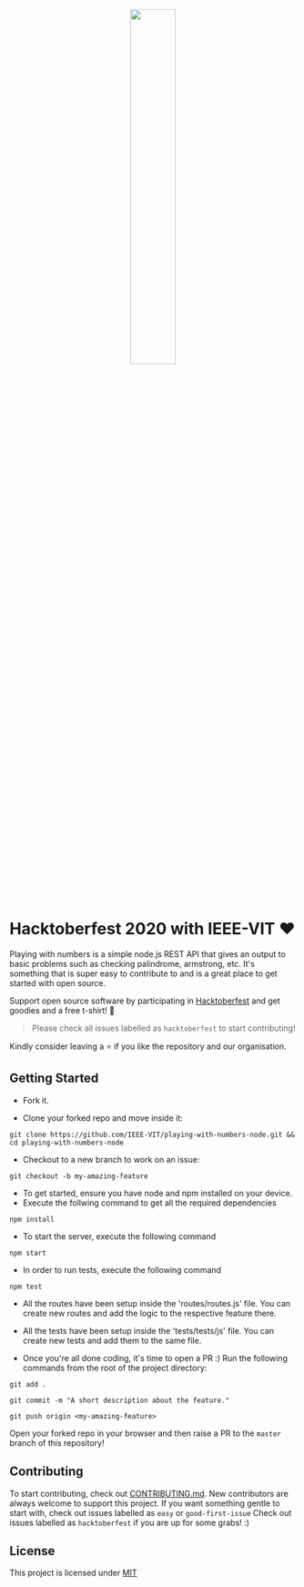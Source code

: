<p align="center"><img width="40%" src="https://hacktoberfest.digitalocean.com/assets/HF-full-logo-b05d5eb32b3f3ecc9b2240526104cf4da3187b8b61963dd9042fdc2536e4a76c.svg"/></p>

# Hacktoberfest 2020 with IEEE-VIT :heart:
Playing with numbers is a simple node.js REST API that gives an output to basic problems such as checking palindrome, armstrong, etc. It's something that is super easy to contribute to and is a great place to get started with open source. 

Support open source software by participating in [Hacktoberfest](hacktoberfest.digitalocean.com) and get goodies and a free t-shirt! :yellow_heart:

> Please check all issues labelled as `hacktoberfest` to start contributing!

Kindly consider leaving a :star: if you like the repository and our organisation.

## Getting Started
* Fork it.

* Clone your forked repo and move inside it:

`git clone https://github.com/IEEE-VIT/playing-with-numbers-node.git && cd playing-with-numbers-node`

* Checkout to a new branch to work on an issue:

`git checkout -b my-amazing-feature`

* To get started, ensure you have node and npm installed on your device. 
* Execute the follwing command to get all the required dependencies

`npm install`
* To start the server, execute the following command

`npm start`

* In order to run tests, execute the following command

`npm test`

* All the routes have been setup inside the 'routes/routes.js' file. You can create new routes and add the logic to the respective feature there. 

* All the tests have been setup inside the 'tests/tests/js' file. You can create new tests and add them to the same file. 

* Once you're all done coding, it's time to open a PR :)
Run the following commands from the root of the project directory:

`git add .`

`git commit -m "A short description about the feature."`

`git push origin <my-amazing-feature>`

Open your forked repo in your browser and then raise a PR to the `master` branch of this repository!


## Contributing
To start contributing, check out [CONTRIBUTING.md](https://github.com/IEEE-VIT/playing-with-numbers-node/blob/master/CONTRIBUTING.md). New contributors are always welcome to support this project. If you want something gentle to start with, check out issues labelled as `easy` or `good-first-issue` Check out issues labelled as `hacktoberfest` if you are up for some grabs! :) 

## License
This project is licensed under [MIT](https://github.com/IEEE-VIT/playing-with-numbers-node/blob/master/LICENSE)

